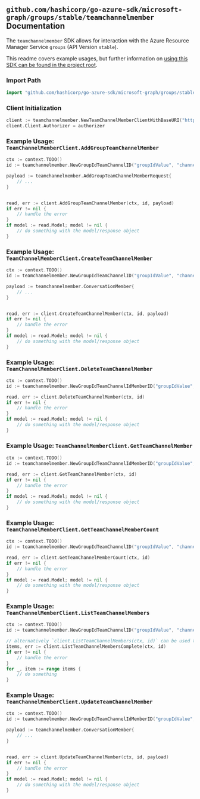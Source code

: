 
## `github.com/hashicorp/go-azure-sdk/microsoft-graph/groups/stable/teamchannelmember` Documentation

The `teamchannelmember` SDK allows for interaction with the Azure Resource Manager Service `groups` (API Version `stable`).

This readme covers example usages, but further information on [using this SDK can be found in the project root](https://github.com/hashicorp/go-azure-sdk/tree/main/docs).

### Import Path

```go
import "github.com/hashicorp/go-azure-sdk/microsoft-graph/groups/stable/teamchannelmember"
```


### Client Initialization

```go
client := teamchannelmember.NewTeamChannelMemberClientWithBaseURI("https://management.azure.com")
client.Client.Authorizer = authorizer
```


### Example Usage: `TeamChannelMemberClient.AddGroupTeamChannelMember`

```go
ctx := context.TODO()
id := teamchannelmember.NewGroupIdTeamChannelID("groupIdValue", "channelIdValue")

payload := teamchannelmember.AddGroupTeamChannelMemberRequest{
	// ...
}


read, err := client.AddGroupTeamChannelMember(ctx, id, payload)
if err != nil {
	// handle the error
}
if model := read.Model; model != nil {
	// do something with the model/response object
}
```


### Example Usage: `TeamChannelMemberClient.CreateTeamChannelMember`

```go
ctx := context.TODO()
id := teamchannelmember.NewGroupIdTeamChannelID("groupIdValue", "channelIdValue")

payload := teamchannelmember.ConversationMember{
	// ...
}


read, err := client.CreateTeamChannelMember(ctx, id, payload)
if err != nil {
	// handle the error
}
if model := read.Model; model != nil {
	// do something with the model/response object
}
```


### Example Usage: `TeamChannelMemberClient.DeleteTeamChannelMember`

```go
ctx := context.TODO()
id := teamchannelmember.NewGroupIdTeamChannelIdMemberID("groupIdValue", "channelIdValue", "conversationMemberIdValue")

read, err := client.DeleteTeamChannelMember(ctx, id)
if err != nil {
	// handle the error
}
if model := read.Model; model != nil {
	// do something with the model/response object
}
```


### Example Usage: `TeamChannelMemberClient.GetTeamChannelMember`

```go
ctx := context.TODO()
id := teamchannelmember.NewGroupIdTeamChannelIdMemberID("groupIdValue", "channelIdValue", "conversationMemberIdValue")

read, err := client.GetTeamChannelMember(ctx, id)
if err != nil {
	// handle the error
}
if model := read.Model; model != nil {
	// do something with the model/response object
}
```


### Example Usage: `TeamChannelMemberClient.GetTeamChannelMemberCount`

```go
ctx := context.TODO()
id := teamchannelmember.NewGroupIdTeamChannelID("groupIdValue", "channelIdValue")

read, err := client.GetTeamChannelMemberCount(ctx, id)
if err != nil {
	// handle the error
}
if model := read.Model; model != nil {
	// do something with the model/response object
}
```


### Example Usage: `TeamChannelMemberClient.ListTeamChannelMembers`

```go
ctx := context.TODO()
id := teamchannelmember.NewGroupIdTeamChannelID("groupIdValue", "channelIdValue")

// alternatively `client.ListTeamChannelMembers(ctx, id)` can be used to do batched pagination
items, err := client.ListTeamChannelMembersComplete(ctx, id)
if err != nil {
	// handle the error
}
for _, item := range items {
	// do something
}
```


### Example Usage: `TeamChannelMemberClient.UpdateTeamChannelMember`

```go
ctx := context.TODO()
id := teamchannelmember.NewGroupIdTeamChannelIdMemberID("groupIdValue", "channelIdValue", "conversationMemberIdValue")

payload := teamchannelmember.ConversationMember{
	// ...
}


read, err := client.UpdateTeamChannelMember(ctx, id, payload)
if err != nil {
	// handle the error
}
if model := read.Model; model != nil {
	// do something with the model/response object
}
```
